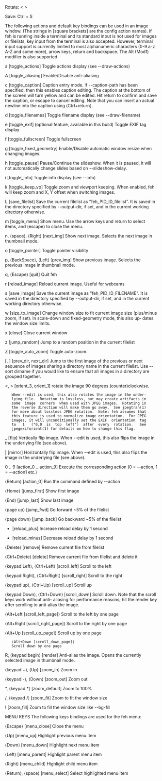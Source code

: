 Rotate:  <   >

Save:  Ctrl + S


The following actions and default key bindings can be used in an image
window.   (The  strings  in  [square  brackets]  are the config action
names).  If feh is running inside a terminal and its standard input is
not used for images or filelists, key input from the terminal is  also
accepted.   However,  terminal  input  support is currently limited to
most alphanumeric characters (0-9 a-z A-Z and some more), arrow  keys,
return and backspace.  The Alt (Mod1) modifier is also supported.

a [toggle_actions]
       Toggle actions display (see --draw-actions)

A [toggle_aliasing]
       Enable/Disable anti-aliasing

c [toggle_caption]
       Caption  entry  mode.   If  --caption-path has been specified,
       then this enables caption editing.  The caption at the  bottom
       of  the screen will turn yellow and can be edited.  Hit return
       to confirm and save the caption, or escape to cancel  editing.
       Note  that  you  can insert an actual newline into the caption
       using ⟨Ctrl+return⟩.

d [toggle_filenames]
       Toggle filename display (see --draw-filename)

e [toggle_exif]
       (optional feature, available in this build)  Toggle  EXIF  tag
       display

f [toggle_fullscreen]
       Toggle fullscreen

g [toggle_fixed_geometry]
       Enable/Disable automatic window resize when changing images.

h [toggle_pause]
       Pause/Continue  the slideshow.  When it is paused, it will not
       automatically change slides based on --slideshow-delay.

i [toggle_info]
       Toggle info display (see --info)

k [toggle_keep_vp]
       Toggle zoom and viewport keeping.  When enabled, feh will keep
       zoom and X, Y offset when switching images.

L [save_filelist]
       Save the current filelist  as  "feh_PID_ID_filelist".   It  is
       saved  in the directory specified by --output-dir, if set, and
       in the current working directory otherwise.

m [toggle_menu]
       Show menu.  Use the arrow keys and return to select items, and
       ⟨escape⟩ to close the menu.

n, ⟨space⟩, ⟨Right⟩ [next_img]
       Show next image.  Selects the next image in thumbnail mode.

o [toggle_pointer]
       Toggle pointer visibility

p, ⟨BackSpace⟩, ⟨Left⟩ [prev_img]
       Show previous image.  Selects the previous image in  thumbnail
       mode.

q, ⟨Escape⟩ [quit]
       Quit feh

r [reload_image]
       Reload current image.  Useful for webcams

s [save_image]
       Save  the current image as "feh_PID_ID_FILENAME".  It is saved
       in the directory specified by --output-dir, if set, and in the
       current working directory otherwise.

w [size_to_image]
Change window size to fit current image size (plus/minus zoom,
if set).  In scale-down and fixed-geometry mode, this also up‐
dates the window size limits.

x [close]
       Close current window

z [jump_random]
       Jump to a random position in the current filelist

Z [toggle_auto_zoom]
       Toggle auto-zoom.

[, ] [prev_dir, next_dir]
       Jump to the first image of the previous or  next  sequence  of
       images  sharing a directory name in the current filelist.  Use
       --sort dirname if you would like to ensure that all images  in
       a directory are grouped together.

<, > [orient_3, orient_1]
       rotate the image 90 degrees (counter)clockwise.

       When --edit is used, this also rotates the image in the under‐
       lying file.  Rotation is lossless, but may create artifacts in
       some  image  corners  when used with JPEG images.  Rotating in
       the reverse direction will make them go away.  See jpegtran(1)
       for more about lossless JPEG rotation.  Note: feh assumes that
       this feature is used to normalize image orientation.  For JPEG
       images, it will unconditionally set the EXIF  orientation  tag
       to   1   ("0,0  is  top  left")  after  every  rotation.   See
       jpegexiforient(1) for details on how to change this flag.

_ [flip]
       Vertically flip image.  When --edit is used, this  also  flips
       the image in the underlying file (see above).

| [mirror]
       Horizontally flip image.  When --edit is used, this also flips
       the image in the underlying file (see above).

0 .. 9 [action_0 .. action_9]
       Execute  the corresponding action (0 = --action, 1 = --action1
       etc.)

⟨Return⟩ [action_0]
       Run the command defined by --action

⟨Home⟩ [jump_first]
       Show first image

⟨End⟩ [jump_last]
       Show last image

⟨page up⟩ [jump_fwd]
       Go forward ~5% of the filelist

⟨page down⟩ [jump_back]
       Go backward ~5% of the filelist

+ [reload_plus]
       Increase reload delay by 1 second

- [reload_minus]
       Decrease reload delay by 1 second

⟨Delete⟩ [remove]
       Remove current file from filelist

⟨Ctrl+Delete⟩ [delete]
       Remove current file from filelist and delete it

⟨keypad Left⟩, ⟨Ctrl+Left⟩ [scroll_left]
       Scroll to the left

⟨keypad Right⟩, ⟨Ctrl+Right⟩ [scroll_right]
       Scroll to the right

⟨keypad up⟩, ⟨Ctrl+Up⟩ [scroll_up]
       Scroll up

⟨keypad Down⟩, ⟨Ctrl+Down⟩ [scroll_down]
       Scroll down.  Note that the scroll  keys  work  without  anti-
       aliasing  for  performance  reasons;  hit the render key after
       scrolling to anti-alias the image.

⟨Alt+Left [scroll_left_page]⟩
       Scroll to the left by one page

⟨Alt+Right [scroll_right_page]⟩
       Scroll to the right by one page

⟨Alt+Up [scroll_up_page]⟩
       Scroll up by one page


       ⟨Alt+Down [scroll_down_page]⟩
       Scroll down by one page

R, ⟨keypad begin⟩ [render]
       Anti-alias the image.  Opens the currently selected  image  in
       thumbnail mode.

⟨keypad +⟩, ⟨Up⟩ [zoom_in]
       Zoom in

⟨keypad -⟩, ⟨Down⟩ [zoom_out]
       Zoom out

*, ⟨keypad *⟩ [zoom_default]
       Zoom to 100%

/, ⟨keypad /⟩ [zoom_fit]
       Zoom to fit the window size

! [zoom_fill]
       Zoom to fill the window size like --bg-fill

MENU KEYS
The following keys bindings are used for the feh menu:

⟨Escape⟩ [menu_close]
       Close the menu

⟨Up⟩ [menu_up]
       Highlight previous menu item

⟨Down⟩ [menu_down]
       Highlight next menu item

⟨Left⟩ [menu_parent]
       Highlight parent menu item

⟨Right⟩ [menu_child]
       Highlight child menu item

⟨Return⟩, ⟨space⟩ [menu_select]
       Select highlighted menu item
